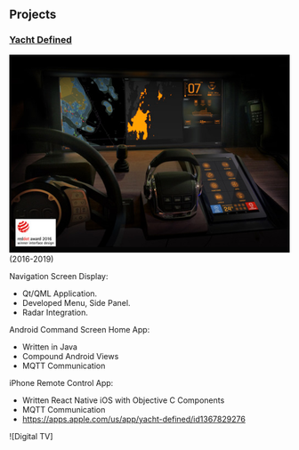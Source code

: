 ## Projects

### [Yacht Defined](https://www.technocreatives.com/projects/yacht-defined)

![Yacht Defined System](img/yacht-defined-min.jpg) (2016-2019)

Navigation Screen Display:
* Qt/QML Application.
* Developed Menu, Side Panel.
* Radar Integration.

Android Command Screen Home App:
* Written in Java
* Compound Android Views
* MQTT Communication

iPhone Remote Control App:
* Written React Native iOS with Objective C Components
* MQTT Communication
* https://apps.apple.com/us/app/yacht-defined/id1367829276

![Digital TV]


